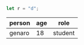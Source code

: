 ```js
let r = "d";
```

| person | age | role    |
| ------ | --- | ------- |
| genaro | 18  | student |